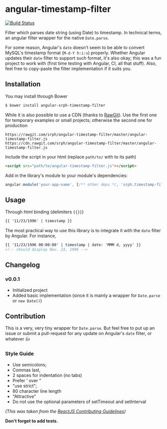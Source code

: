 angular-timestamp-filter
=====

[![Build Status](https://travis-ci.org/srph/angular-timestamp-filter.svg)](https://travis-ci.org/srph/angular-timestamp-filter)

Filter which parses date string (using Date) to timestamp. In technical terms, an angular filter wrapper for the native ```Date.parse```.

For some reason, Angular's ```date``` doesn't seem to be able to convert MySQL's timestamp format (```M-d-Y h:i:s```) properly. Whether Angular updates their ```date``` filter to support such format, it's also okay; this was a fun project to work with (first time testing with Angular, CI, all that stuff). Also, feel free to copy-paste the filter implementation if it suits you.

## Installation

You may install through Bower

```bash
$ bower install angular-srph-timestamp-filter
```

While it is also possible to use a CDN (thanks to [RawGit](https://rawgit.com/)). Use the first one for temporary examples or small projects; otherwise the second one for production
```
https://rawgit.com/srph/angular-timestamp-filter/master/angular-timestamp-filter.js
https://cdn.rawgit.com/srph/angular-timestamp-filter/master/angular-timestamp-filter.js
```

Include the script in your html (replace ```path/to/``` with to its path)
```html
<script src="path/to/angular-timestamp-filter.js"></script>
```

Add in the library's module to your module's dependencies:

```js
angular.module('your-app-name', [/** other deps */, 'srph.timestamp-filter']);
```

## Usage

Through html binding (delimiters ```{{}}```)
```html
{{ '11/23/1996' | timestamp }}
```

The most practical way to use this library is to integrate it with the ```date``` filter by Angular. For instance,

```html
{{ '11/23/1996 00:00:00' | timestamp | date: 'MMM d, yyyy' }}
<!-- should display Nov. 23, 1996 -->
```

## Changelog

### v0.0.1

- Initialized project
- Added basic implementation (since it is mainly a wrapper for ```Date.parse``` or ```new Date()```)

## Contribution

This is a very, very tiny wrapper for ```Date.parse```. But feel free to put up an issue or submit a pull-request for any update on Angular's ```date``` filter, or whatever :thumbsup:

### Style Guide

- Use semicolons;
- Commas last,
- 2 spaces for indentation (no tabs)
- Prefer ' over "
- "use strict";
- 80 character line length
- "Attractive"
- Do not use the optional parameters of setTimeout and setInterval

*(This was taken from the [ReactJS Contributing Guidelines](https://github.com/facebook/react/blob/master/CONTRIBUTING.md))*

**Don't forget to add tests.**